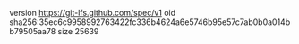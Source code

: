 version https://git-lfs.github.com/spec/v1
oid sha256:35ec6c9958992763422fc336b4624a6e5746b95e57c7ab0b0a014bb79505aa78
size 25639
